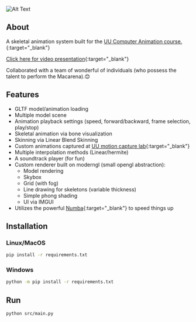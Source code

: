 ![Alt Text](https://s12.gifyu.com/images/SWzCy.gif)

## About

A skeletal animation system built for the [UU Computer Animation course.](https://www.cs.uu.nl/docs/vakken/mcanim/){:target="_blank"}

[Click here for video presentation](https://www.youtube.com/watch?v=6Ezdmw6TeRs&ab_channel=ZerrinYumak){:target="_blank"}

Collaborated with a team of wonderful of individuals (who possess the talent to perform the Macarena).😊
## Features

* GLTF model/animation loading
* Multiple model scene
* Animation playback settings (speed, forward/backward, frame selection, play/stop)
* Skeletal animation via bone visualization
* Skinning via Linear Blend Skinning
* Custom animations captured at [UU motion capture lab](https://www.uu.nl/en/research/motion-capture-and-virtual-reality-lab){:target="_blank"}
* Multiple interpolation methods (Linear/hermite)
* A soundtrack player (for fun)
* Custom renderer built on moderngl (small opengl abstraction):
    * Model rendering
    * Skybox
    * Grid (with fog)
    * Line drawing for skeletons (variable thickness)
    * Simple phong shading
    * UI via IMGUI
* Utilizes the powerful [Numba](https://numba.pydata.org/){:target="_blank"} to speed things up

## Installation

### Linux/MacOS
```sh
pip install -r requirements.txt
```
### Windows
```sh
python -m pip install -r requirements.txt
```

## Run
```sh
python src/main.py
```
